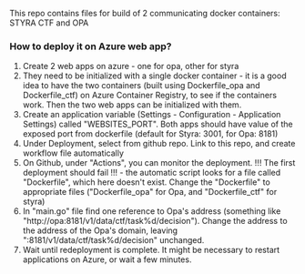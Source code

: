 This repo contains files for build of 2 communicating docker containers: STYRA CTF and OPA

### How to deploy it on Azure web app?

1. Create 2 web apps on azure - one for opa, other for styra
2. They need to be initialized with a single docker container - it is a good idea to have the two containers (built using Dockerfile_opa and Dockerfile_ctf) on Azure Container Registry, to see if the containers work. Then the two web apps can be initialized with them.
3. Create an application variable (Settings - Configuration - Application Settings) called "WEBSITES_PORT". Both apps should have value of the exposed port from dockerfile (default for Styra: 3001, for Opa: 8181)
4. Under Deployment, select from github repo. Link to this repo, and create workflow file automatically
5. On Github, under "Actions", you can monitor the deployment. !!! The first deployment should fail !!! - the automatic script looks for a file called "Dockerfile", which here doesn't exist. Change the "Dockerfile" to appropriate files ("Dockerfile_opa" for Opa, and "Dockerfile_ctf" for styra)
6. In "main.go" file find one reference to Opa's address (something like "http://opa:8181/v1/data/ctf/task%d/decision"). Change the address to the address of the Opa's domain, leaving ":8181/v1/data/ctf/task%d/decision" unchanged.
7. Wait until redeployment is complete. It might be necessary to restart applications on Azure, or wait a few minutes.